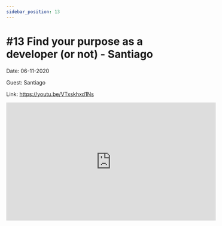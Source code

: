 ```yaml
---
sidebar_position: 13
---
```


# #13 Find your purpose as a developer (or not) - Santiago

Date: 06-11-2020

Guest: Santiago

Link: https://youtu.be/VTxskhxd1Ns

<iframe width="560" height="315" src="https://www.youtube.com/embed/VTxskhxd1Ns" title="YouTube video player" frameborder="0" allow="accelerometer; autoplay; clipboard-write; encrypted-media; gyroscope; picture-in-picture; web-share" allowfullscreen></iframe>